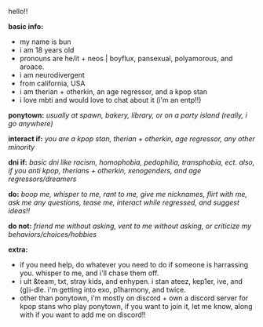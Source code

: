 hello!!

__basic info:__ 
- my name is bun
- i am 18 years old
- pronouns are he/it + neos | boyflux, pansexual, polyamorous, and aroace.
- i am neurodivergent
- from california, USA
- i am therian + otherkin, an age regressor, and a kpop stan
- i love mbti and would love to chat about it (i'm an entp!!)

__ponytown:__ _usually at spawn, bakery, library, or on a party island (really, i go anywhere)_

__interact if:__ _you are a kpop stan, therian + otherkin, age regressor, any other minority_

__dni if:__ _basic dni like racism, homophobia, pedophilia, transphobia, ect. also, if you anti kpop, therians + otherkin, xenogenders, and age regressors/dreamers_

__do:__ _boop me, whisper to me, rant to me, give me nicknames, flirt with me, ask me any questions, tease me, interact while regressed, and suggest ideas!!_

__do not:__ _friend me without asking, vent to me without asking, or criticize my behaviors/choices/hobbies_

__extra:__ 
- if you need help, do whatever you need to do if someone is harrassing you. whisper to me, and i'll chase them off.
- i ult &team, txt, stray kids, and enhypen. i stan ateez, kep1er, ive, and (g)i-dle. i'm getting into exo, p1harmony, and twice.
- other than ponytown, i'm mostly on discord + own a discord server for kpop stans who play ponytown, if you want to join it, let me know, along with if you want to add me on discord!!
